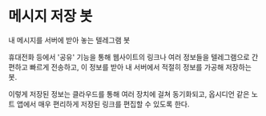 # 메시지 저장 봇

내 메시지를 서버에 받아 놓는 텔레그램 봇

휴대전화 등에서 '공유' 기능을 통해 웹사이트의 링크나 여러 정보들을 텔레그램으로 간편하고 빠르게 전송하고,
이 정보를 받아 내 서버에서 적절히 정보를 가공해 저장하는 봇.

이렇게 저장된 정보는 클라우드를 통해 여러 장치에 걸쳐 동기화되고,
옵시디언 같은 노트 앱에서 매우 편리하게 저장된 링크를 편집할 수 있도록 한다.
